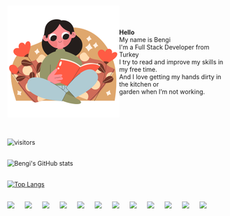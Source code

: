 <div style = "display: flex; align-items: center; justify-content: space-between">
  <img align="right" alt="#" src="reading-book.png">
  <p><strong>Hello</strong> <br> My name is Bengi <br> I'm a Full Stack Developer from Turkey <br> I try to read and improve my skills in my free time. <br> And I love getting my hands dirty in the kitchen or <br> garden when I’m not working. </p>
</div>
<br>
<br>



![visitors](https://visitor-badge.glitch.me/badge?page_id=bengigo&left_color=green&right_color=blueviolet	)
<br>
<br>


<!-- <img alt="" src="https://github-readme-stats.vercel.app/api?username=bengigo&show_icons=true&theme=cobalt"> -->

![Bengi's GitHub stats](https://github-readme-stats.vercel.app/api?username=bengigo&show_icons=true&theme=cobalt)
<br>
<br>

<!-- <img alt="#" src="https://github-readme-stats.vercel.app/api/top-langs/?username=bengigo&theme=cobalt&layout=compact"> -->
[![Top Langs](https://github-readme-stats.vercel.app/api/top-langs/?username=bengigo&theme=cobalt&layout=compact)](https://github.com/bengigo/github-readme-stats)
<br>
<br>


<div style="list-style: none; display: flex; align-items: center">
<img style="width: 40px" src="https://cdn.jsdelivr.net/gh/devicons/devicon/icons/javascript/javascript-original.svg" />
<img style="width: 40px" src="https://cdn.jsdelivr.net/gh/devicons/devicon/icons/html5/html5-original.svg" />
<img style="width: 40px" src="https://cdn.jsdelivr.net/gh/devicons/devicon/icons/css3/css3-original.svg" />
<img style="width: 40px" src="https://cdn.jsdelivr.net/gh/devicons/devicon/icons/bootstrap/bootstrap-original.svg" />
<img style="width: 40px" src="https://cdn.jsdelivr.net/gh/devicons/devicon/icons/react/react-original.svg" />
<img style="width: 40px" src="https://cdn.jsdelivr.net/gh/devicons/devicon/icons/redux/redux-original.svg" />
<img style="width: 40px" src="https://cdn.jsdelivr.net/gh/devicons/devicon/icons/webpack/webpack-original.svg" />
<img style="width: 40px" src="https://cdn.jsdelivr.net/gh/devicons/devicon/icons/jest/jest-plain.svg" />
<img style="width: 40px" src="https://cdn.jsdelivr.net/gh/devicons/devicon/icons/ruby/ruby-original.svg" />
<img style="width: 40px" src="https://cdn.jsdelivr.net/gh/devicons/devicon/icons/rails/rails-original-wordmark.svg" />
<img style="width: 40px" src="https://cdn.jsdelivr.net/gh/devicons/devicon/icons/postgresql/postgresql-original.svg" />
<img style="width: 40px" src="https://cdn.jsdelivr.net/gh/devicons/devicon/icons/npm/npm-original-wordmark.svg" />
</div>
